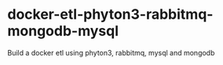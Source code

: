 # docker-etl-phyton3-rabbitmq-mongodb-mysql
Build a docker etl using phyton3, rabbitmq, mysql and mongodb
